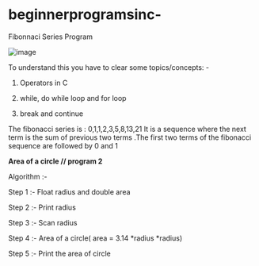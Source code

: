 # beginnerprogramsinc-

Fibonnaci Series Program 




![image](https://media.geeksforgeeks.org/wp-content/cdn-uploads/program-for-fibonacci-numbers-1024x512.png)





To understand this you have to clear some topics/concepts: -




1. Operators in C





2. while, do while loop and for loop



3. break and continue





The fibonacci series is : 0,1,1,2,3,5,8,13,21
It is a sequence where the next term is the sum of previous two terms .The  first two terms of the fibonacci sequence are followed by 0 and 1








**Area of a circle     // program 2**



Algorithm :-




Step 1 :- Float radius and double area



Step 2 :- Print radius



Step 3 :- Scan radius



Step 4 :- Area of a circle( area = 3.14 *radius *radius)


Step 5  :- Print the area of circle

